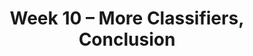 ---
title: "Week 10 – More Classifiers, Conclusion"
weekNumber: 10
days:
  - date: '2024-06-03'
    events:
      - name: DISC 9
        type: disc
        title: Groupwork 8
  - date: '2024-06-04'
    events:
      - name: LEC 18
        type: lecture
        title: Naïve Bayes, Classification
      - name: REV 1
        type: review
        title: "Review: ERM and Linear Algebra (Center Hall 216, 5-7PM)"
  - date: '2024-06-06'
    events:
      - name: LEC 19
        type: lecture
        title: Conclusion
      - name: REV 2
        type: review
        title: "Review: Gradient Descent and Probability (Center Hall 216, 5-7PM)"
      - name: HW 8
        type: hw
        title: <b>Homework 8 (no slip days!)</b>
        problems: resources/homeworks/hw08.pdf
        template: https://www.overleaf.com/read/zbckpqqphmgw#4d8853
  - date: '2024-06-08'
    events:
      - name: EXAM
        type: exam
        title: <b>Final Exam (8-11AM, in person, location TBD)</b>
---